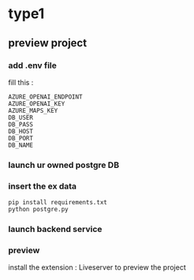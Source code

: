 # type1
## preview project 
### add .env file 
fill this :
```
AZURE_OPENAI_ENDPOINT
AZURE_OPENAI_KEY
AZURE_MAPS_KEY
DB_USER
DB_PASS
DB_HOST
DB_PORT
DB_NAME
```
### launch ur owned postgre DB
### insert the ex data 
```
pip install requirements.txt 
python postgre.py
```
### launch backend service 
### preview 
install the extension : Liveserver to preview the project 